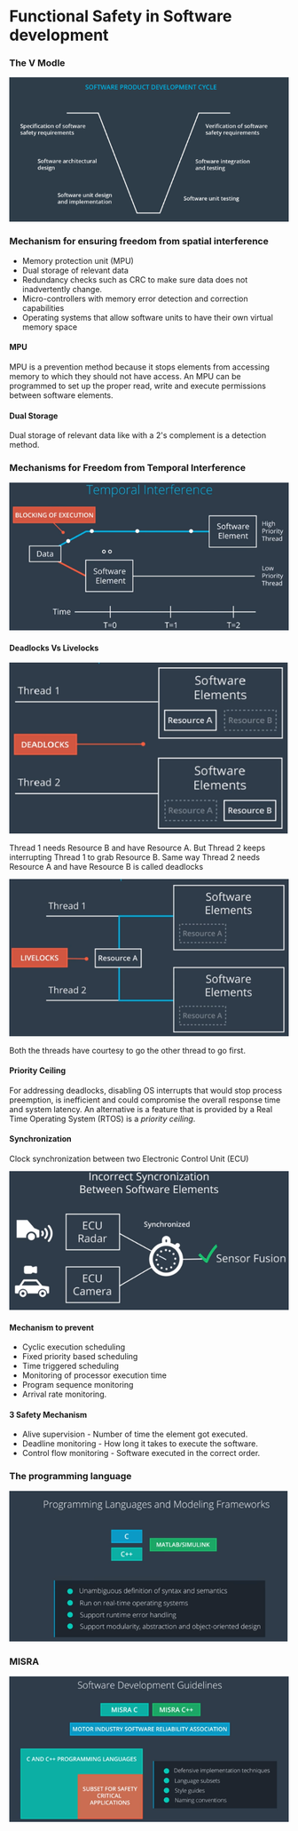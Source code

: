# Functional Safety in Software development

[//]: # (Image References)
[image4]: ./docs/software_V.png "VModel"
[image5]: ./docs/Programming.png "Language"
[image6]: ./docs/MISRA.png "Guidelines"
[image13]: ./docs/Temporal.png "Temporal"
[image14]: ./docs/Deadlocks.png "Deadlocks"
[image15]: ./docs/Livelocks.png "Livelocks"
[image16]: ./docs/Clock.png "Clock"

### The V Modle 
![alt text][image4]

### Mechanism for ensuring freedom from spatial interference
* Memory protection unit (MPU)
* Dual storage of relevant data
* Redundancy checks such as CRC to make sure data does not inadvertently change.
* Micro-controllers with memory error detection and correction capabilities
* Operating systems that allow software units to have their own virtual memory space

#### MPU
MPU is a prevention method because it stops elements from accessing memory to which they should not have access. An MPU can be programmed to set up the proper read, write and execute permissions between software elements.

#### Dual Storage
Dual storage of relevant data like with a 2's complement is a detection method.

### Mechanisms for Freedom from Temporal Interference

![alt text][image13]

#### Deadlocks Vs Livelocks

![alt text][image14]

Thread 1 needs Resource B and have Resource A. But Thread 2 keeps interrupting Thread 1 to grab Resource B. Same way Thread 2 needs Resource A and have Resource B is called deadlocks

![alt text][image15]

Both the threads have courtesy to go the other thread to go first.


#### Priority Ceiling
For addressing deadlocks, disabling OS interrupts that would stop process preemption, is inefficient and could compromise the overall response time and system latency. An alternative is a feature that is provided by a Real Time Operating System (RTOS) is a *priority ceiling*.

#### Synchronization

Clock synchronization between two Electronic Control Unit (ECU)

![alt text][image16]

#### Mechanism to prevent
* Cyclic execution scheduling
* Fixed priority based scheduling
* Time triggered scheduling
* Monitoring of processor execution time
* Program sequence monitoring
* Arrival rate monitoring.

#### 3 Safety Mechanism
* Alive supervision - Number of time the element got executed.
* Deadline monitoring - How long it takes to execute the software.
* Control flow monitoring - Software executed in the correct order.

### The programming language
![alt text][image5]

### MISRA
![alt text][image6]